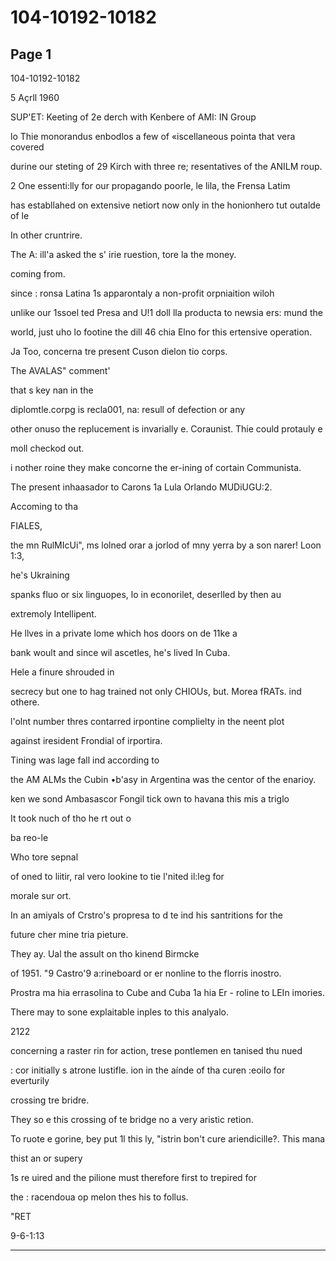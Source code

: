 # 104-10192-10182

## Page 1

104-10192-10182

5 Açrll 1960

SUP'ET: Keeting of 2e derch with Kenbere of AMI: IN Group

lo Thie monorandus enbodlos a few of «iscellaneous pointa that vera covered

durine our steting of 29 Kirch with three re; resentatives of the ANILM roup.

2 One essenti:lly for our propagando poorle, le lila, the Frensa Latim

has establlahed on extensive netiort now only in the honionhero tut outalde of le

In other cruntrire.

The A: ill'a asked the s' irie ruestion, tore la the money.

coming from.

since : ronsa Latina 1s apparontaly a non-profit orpniaition wiloh

unlike our 1ssoel ted Presa and U!1 doll lla producta to newsia ers: mund the

world, just uho lo footine the dill 46 chia Elno for this ertensive operation.

Ja Too, concerna tre present Cuson dielon tio corps.

The AVALAS" comment'

that s key nan in the

diplomtle.corpg is recla001, na: resull of defection or any

other onuso the replucement is invarially e. Coraunist. Thie could protauly e

moll checkod out.

i nother roine they make concorne the er-ining of cortain Communista.

The present inhaasador to Carons 1a Lula Orlando MUDiUGU:2.

Accoming to tha

FIALES,

the mn RulMIcUi", ms lolned orar a jorlod of mny yerra by a son narer! Loon 1:3,

he's Ukraining

spanks fluo or six linguopes, lo in econorilet, deserlled by then au

extremoly Intellipent.

He llves in a private lome which hos doors on de 11ke a

bank woult and since wil ascetles, he's lived In Cuba.

Hele a finure shrouded in

secrecy but one to hag trained not only CHIOUs, but. Morea fRATs. ind othere.

l'olnt number thres contarred irpontine complielty in the neent plot

against iresident Frondial of irportira.

Tining was lage fall ind according to

the AM ALMs the Cubin •b'asy in Argentina was the centor of the enarioy.

ken we sond Ambasascor Fongil tick own to havana this mis a triglo

It took nuch of tho he rt out o

ba reo-le

Who tore sepnal

of oned to liitir, ral vero lookine to tie l'nited il:leg for

morale sur ort.

In an amiyals of Crstro's propresa to d te ind his santritions for the

future cher mine tria pieture.

They ay. Ual the assult on tho kinend Birmcke

of 1951. "9 Castro'9 a:rineboard or er nonline to the florris inostro.

Prostra ma hia errasolina to Cube and Cuba 1a hia Er - roline to LEIn imories.

There may to sone explaitable inples to this analyalo.

2122

concerning a raster rin for action, trese pontlemen en tanised thu nued

: cor initially s atrone lustifle. ion in the aínde of tha curen :eoilo for everturily

crossing tre bridre.

They so e this crossing of te bridge no a very aristic retion.

To ruote e gorine, bey put 1l this ly, "istrin bon't cure ariendicille?. This mana

thist an or supery

1s re uired and the pilione must therefore first to trepired for

the : racendoua op melon thes his to follus.

"RET

9-6-1:13

---

